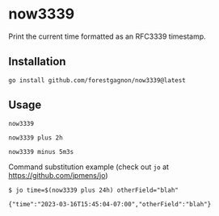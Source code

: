 # now3339

Print the current time formatted as an RFC3339 timestamp.

## Installation

```
go install github.com/forestgagnon/now3339@latest
```

## Usage

```
now3339

now3339 plus 2h

now3339 minus 5m3s
```

Command substitution example (check out `jo` at https://github.com/jpmens/jo)

```
$ jo time=$(now3339 plus 24h) otherField="blah"

{"time":"2023-03-16T15:45:04-07:00","otherField":"blah"}
```
